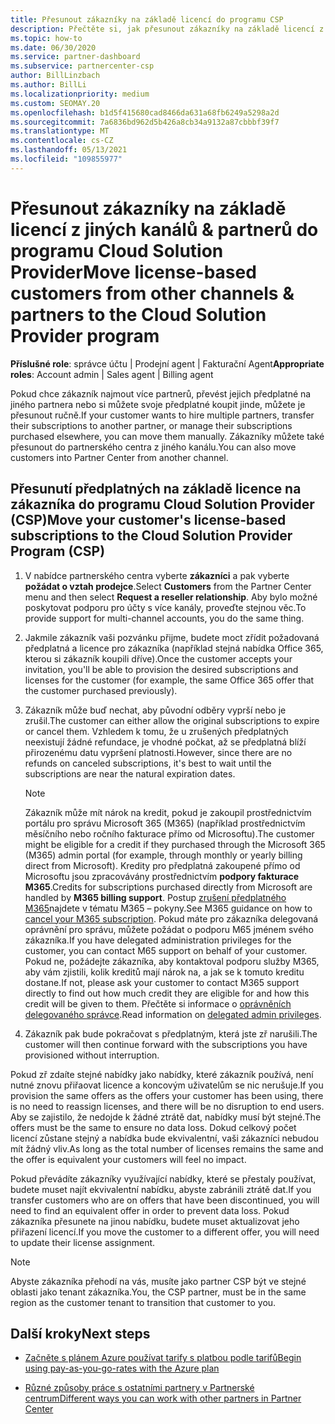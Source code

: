 ```yaml
---
title: Přesunout zákazníky na základě licencí do programu CSP
description: Přečtěte si, jak přesunout zákazníky na základě licencí z jiných kanálů nebo jiného partnera do programu Cloud Solution Provider (CSP) v partnerském centru.
ms.topic: how-to
ms.date: 06/30/2020
ms.service: partner-dashboard
ms.subservice: partnercenter-csp
author: BillLinzbach
ms.author: BillLi
ms.localizationpriority: medium
ms.custom: SEOMAY.20
ms.openlocfilehash: b1d5f415680cad8466da631a68fb6249a5298a2d
ms.sourcegitcommit: 7a6836bd962d5b426a8cb34a9132a87cbbbf39f7
ms.translationtype: MT
ms.contentlocale: cs-CZ
ms.lasthandoff: 05/13/2021
ms.locfileid: "109855977"
---
```

# <a name="move-license-based-customers-from-other-channels--partners-to-the-cloud-solution-provider-program"></a><span data-ttu-id="1d34d-103">Přesunout zákazníky na základě licencí z jiných kanálů & partnerů do programu Cloud Solution Provider</span><span class="sxs-lookup"><span data-stu-id="1d34d-103">Move license-based customers from other channels & partners to the Cloud Solution Provider program</span></span>

<span data-ttu-id="1d34d-104">**Příslušné role**: správce účtu | Prodejní agent | Fakturační Agent</span><span class="sxs-lookup"><span data-stu-id="1d34d-104">**Appropriate roles**: Account admin | Sales agent | Billing agent</span></span>

<span data-ttu-id="1d34d-105">Pokud chce zákazník najmout více partnerů, převést jejich předplatné na jiného partnera nebo si můžete svoje předplatné koupit jinde, můžete je přesunout ručně.</span><span class="sxs-lookup"><span data-stu-id="1d34d-105">If your customer wants to hire multiple partners, transfer their subscriptions to another partner, or manage their subscriptions purchased elsewhere, you can move them manually.</span></span> <span data-ttu-id="1d34d-106">Zákazníky můžete také přesunout do partnerského centra z jiného kanálu.</span><span class="sxs-lookup"><span data-stu-id="1d34d-106">You can also move customers into Partner Center from another channel.</span></span>

## <a name="move-your-customers-license-based-subscriptions-to-the-cloud-solution-provider-program-csp"></a><span data-ttu-id="1d34d-107">Přesunutí předplatných na základě licence na zákazníka do programu Cloud Solution Provider (CSP)</span><span class="sxs-lookup"><span data-stu-id="1d34d-107">Move your customer's license-based subscriptions to the Cloud Solution Provider Program (CSP)</span></span>

1. <span data-ttu-id="1d34d-108">V nabídce partnerského centra vyberte **zákazníci** a pak vyberte **požádat o vztah prodejce**.</span><span class="sxs-lookup"><span data-stu-id="1d34d-108">Select **Customers** from the Partner Center menu and then select **Request a reseller relationship**.</span></span> <span data-ttu-id="1d34d-109">Aby bylo možné poskytovat podporu pro účty s více kanály, proveďte stejnou věc.</span><span class="sxs-lookup"><span data-stu-id="1d34d-109">To provide support for multi-channel accounts, you do the same thing.</span></span>

2. <span data-ttu-id="1d34d-110">Jakmile zákazník vaši pozvánku přijme, budete moct zřídit požadovaná předplatná a licence pro zákazníka (například stejná nabídka Office 365, kterou si zákazník koupili dříve).</span><span class="sxs-lookup"><span data-stu-id="1d34d-110">Once the customer accepts your invitation, you'll be able to provision the desired subscriptions and licenses for the customer (for example, the same Office 365 offer that the customer purchased previously).</span></span>

3. <span data-ttu-id="1d34d-111">Zákazník může buď nechat, aby původní odběry vyprší nebo je zrušil.</span><span class="sxs-lookup"><span data-stu-id="1d34d-111">The customer can either allow the original subscriptions to expire or cancel them.</span></span> <span data-ttu-id="1d34d-112">Vzhledem k tomu, že u zrušených předplatných neexistují žádné refundace, je vhodné počkat, až se předplatná blíží přirozenému datu vypršení platnosti.</span><span class="sxs-lookup"><span data-stu-id="1d34d-112">However, since there are no refunds on canceled subscriptions, it's best to wait until the  subscriptions are near the natural expiration dates.</span></span>


   >[!NOTE]
   ><span data-ttu-id="1d34d-113">Zákazník může mít nárok na kredit, pokud je zakoupil prostřednictvím portálu pro správu Microsoft 365 (M365) (například prostřednictvím měsíčního nebo ročního fakturace přímo od Microsoftu).</span><span class="sxs-lookup"><span data-stu-id="1d34d-113">The customer might be eligible for a credit if they purchased through the Microsoft 365 (M365) admin portal (for example, through monthly or yearly billing direct from Microsoft).</span></span> <span data-ttu-id="1d34d-114">Kredity pro předplatná zakoupené přímo od Microsoftu jsou zpracovávány prostřednictvím **podpory fakturace M365**.</span><span class="sxs-lookup"><span data-stu-id="1d34d-114">Credits for subscriptions purchased directly from Microsoft are handled by **M365 billing support**.</span></span> <span data-ttu-id="1d34d-115">Postup [zrušení předplatného M365](/microsoft-365/commerce/subscriptions/cancel-your-subscription)najdete v tématu M365 – pokyny.</span><span class="sxs-lookup"><span data-stu-id="1d34d-115">See M365 guidance on how to [cancel your M365 subscription](/microsoft-365/commerce/subscriptions/cancel-your-subscription).</span></span> <span data-ttu-id="1d34d-116">Pokud máte pro zákazníka delegovaná oprávnění pro správu, můžete požádat o podporu M65 jménem svého zákazníka.</span><span class="sxs-lookup"><span data-stu-id="1d34d-116">If you have delegated administration privileges for the customer, you can contact M65 support on behalf of your customer.</span></span> <span data-ttu-id="1d34d-117">Pokud ne, požádejte zákazníka, aby kontaktoval podporu služby M365, aby vám zjistili, kolik kreditů mají nárok na, a jak se k tomuto kreditu dostane.</span><span class="sxs-lookup"><span data-stu-id="1d34d-117">If not, please ask your customer to contact M365 support directly to find out how much credit they are eligible for and how this credit will be given to them.</span></span> <span data-ttu-id="1d34d-118">Přečtěte si informace o [oprávněních delegovaného správce](customers-revoke-admin-privileges.md).</span><span class="sxs-lookup"><span data-stu-id="1d34d-118">Read information on [delegated admin privileges](customers-revoke-admin-privileges.md).</span></span>


4. <span data-ttu-id="1d34d-119">Zákazník pak bude pokračovat s předplatným, která jste zř narušili.</span><span class="sxs-lookup"><span data-stu-id="1d34d-119">The customer will then continue forward with the subscriptions you have provisioned without interruption.</span></span>

<span data-ttu-id="1d34d-120">Pokud zř zdaíte stejné nabídky jako nabídky, které zákazník používá, není nutné znovu přiřaovat licence a koncovým uživatelům se nic nerušuje.</span><span class="sxs-lookup"><span data-stu-id="1d34d-120">If you provision the same offers as the offers your customer has been using, there is no need to reassign licenses, and there will be no disruption to end users.</span></span> <span data-ttu-id="1d34d-121">Aby se zajistilo, že nedojde k žádné ztrátě dat, nabídky musí být stejné.</span><span class="sxs-lookup"><span data-stu-id="1d34d-121">The offers must be the same to ensure no data loss.</span></span> <span data-ttu-id="1d34d-122">Dokud celkový počet licencí zůstane stejný a nabídka bude ekvivalentní, vaši zákazníci nebudou mít žádný vliv.</span><span class="sxs-lookup"><span data-stu-id="1d34d-122">As long as the total number of licenses remains the same and the offer is equivalent your customers will feel no impact.</span></span>

<span data-ttu-id="1d34d-123">Pokud převádíte zákazníky využívající nabídky, které se přestaly používat, budete muset najít ekvivalentní nabídku, abyste zabránili ztrátě dat.</span><span class="sxs-lookup"><span data-stu-id="1d34d-123">If you transfer customers who are on offers that have been discontinued, you will need to find an equivalent offer in order to prevent data loss.</span></span> <span data-ttu-id="1d34d-124">Pokud zákazníka přesunete na jinou nabídku, budete muset aktualizovat jeho přiřazení licencí.</span><span class="sxs-lookup"><span data-stu-id="1d34d-124">If you move the customer to a different offer, you will need to update their license assignment.</span></span>

>[!NOTE]
> <span data-ttu-id="1d34d-125">Abyste zákazníka přehodí na vás, musíte jako partner CSP být ve stejné oblasti jako tenant zákazníka.</span><span class="sxs-lookup"><span data-stu-id="1d34d-125">You, the CSP partner, must be in the same region as the customer tenant to transition that customer to you.</span></span>

## <a name="next-steps"></a><span data-ttu-id="1d34d-126">Další kroky</span><span class="sxs-lookup"><span data-stu-id="1d34d-126">Next steps</span></span>

- [<span data-ttu-id="1d34d-127">Začněte s plánem Azure používat tarify s platbou podle tarifů</span><span class="sxs-lookup"><span data-stu-id="1d34d-127">Begin using pay-as-you-go-rates with the Azure plan</span></span>](azure-plan-get-started.md)
 

- [<span data-ttu-id="1d34d-128">Různé způsoby práce s ostatními partnery v Partnerské centrum</span><span class="sxs-lookup"><span data-stu-id="1d34d-128">Different ways you can work with other partners in Partner Center</span></span>](work-with-other-partners.md)